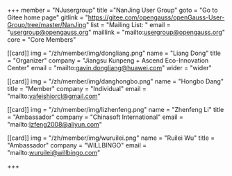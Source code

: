 +++
member = "NJusergroup"
title ="NanJing User Group"
goto = "Go to Gitee home page"
gitlink = "https://gitee.com/opengauss/openGauss-User-Group/tree/master/NanJing"
list = "Mailing List: "
email = "usergroup@opengauss.org"
maillink = "mailto:usergroup@opengauss.org"
core = "Core Members"


[[card]]
img = "/zh/member/img/dongliang.png"
name = "Liang Dong"
title = "Organizer"
company = "Jiangsu Kunpeng + Ascend Eco-Innovation Center"
email = "mailto:gavin.dongliang@huawei.com"
wider = "wider"

[[card]]
img = "/zh/member/img/danghongbo.png"
name = "Hongbo Dang"
title = "Member"
company = "Individual"
email = "mailto:yafeishiorcl@gmail.com"

[[card]]
img = "/zh/member/img/lizhenfeng.png"
name = "Zhenfeng Li"
title = "Ambassador"
company = "Chinasoft International"
email = "mailto:lzfeng2008@aliyun.com"

[[card]]
img = "/zh/member/img/wuruilei.png"
name = "Ruilei Wu"
title = "Ambassador"
company = "WILLBINGO"
email = "mailto:wuruilei@willbingo.com"

+++